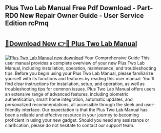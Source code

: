 ## Plus Two Lab Manual Free Pdf Download - Part-RD0 New Repair Owner Guide - User Service Edition rcPmq

# <h2><a href="http://bc85890.oget.top/?id=Plus+Two+Lab+Manual">🔗Download New 👉🔴 Plus Two Lab Manual</a></h2>

[![Plus Two Lab Manual new download](https://i.imgur.com/5g1atiW.png)](http://bc85890.oget.top/?id=Plus+Two+Lab+Manual)
Your Comprehensive Guide This user manual provides a complete overview of your new Plus Two Lab Manual, including installation, operation, maintenance, and troubleshooting tips. Before you begin using your Plus Two Lab Manual, please familiarize yourself with its functions and features by reading this user manual. You'll find clear instructions for installation, setup, and operation, as well as troubleshooting tips for common issues. Plus Two Lab Manual offers users an extensive range of advanced features, including biometric authentication, smart home integration, automatic updates, and personalized recommendations, all accessible through the sleek and user-friendly interface. Our expectation is that the Plus Two Lab Manual has been a reliable and effective resource in your journey to becoming proficient in using your new gadget. Should you need any assistance or clarification, please do not hesitate to contact our support team.

